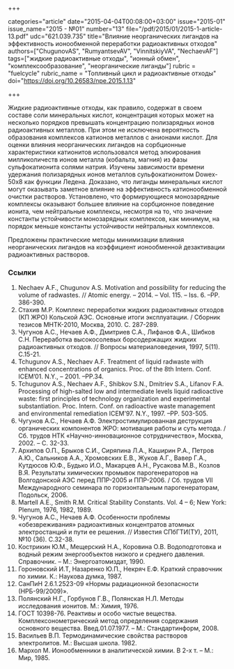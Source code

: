 +++

categories="article"
date="2015-04-04T00:08:00+03:00"
issue="2015-01"
issue_name="2015 - №01"
number="13"
file="/pdf/2015/01/2015-1-article-13.pdf"
udc="621.039.735"
title="Влияние неорганических лигандов на эффективность ионообменной переработки радиоактивных отходов"
authors=["ChugunovAS", "RumyantsevAV", "VinnitskiyVA", "NechaevAF"]
tags=["жидкие радиоактивные отходы", "ионный обмен", "комплексообразование", "неорганические лиганды"]
rubric = "fuelcycle"
rubric_name = "Топливный цикл и радиоактивные отходы"
doi="https://doi.org/10.26583/npe.2015.1.13"

+++

Жидкие радиоактивные отходы, как правило, содержат в своем составе соли минеральных кислот, концентрация которых может на несколько порядков превышать концентрацию полизарядных ионов радиоактивных металлов. При этом не исключена вероятность образования комплексов катионов металлов с анионами кислот. Для оценки влияния неорганических лигандов на сорбционные характеристики катионитов использовался метод элюирования милликоличеств ионов металла (кобальта, магния) из фазы сульфокатионита солями натрия. Изучены зависимости времени удержания полизарядных ионов металлов сульфокатионитом Dowex-50х8 как функции Ледена. Доказано, что лиганды минеральных кислот могут оказывать заметное влияние на эффективность катионообменной очистки растворов. Установлено, что формирующиеся монозарядные комплексы оказывают большее влияние на сорбционное поведение ионита, чем нейтральные комплексы, несмотря на то, что значение константы устойчивости монозарядных комплексов, как минимум, на порядок меньше константы устойчивости нейтральных комплексов.

Предложены практические методы минимизации влияния неорганических лигандов на коэффициент ионообменной дезактивации радиоактивных растворов.

### Ссылки

1. Nechaev A.F., Chugunov A.S. Motivation and possibility for reducing the volume of radwastes. // Atomic energy. – 2014. – Vol. 115. – Iss. 6. –PP. 386-390.
2. Стахив М.Р. Комплекс переработки жидких радиоактивных отходов (КП ЖРО) Кольской АЭС. Основные итоги эксплуатации. / Сборник тезисов МНТК-2010, Москва, 2010. С. 287-289.
3. Чугунов А.С., Нечаев А.Ф., Дмитриев С.А., Лифанов Ф.А., Шибков С.Н. Переработка высокосолевых борсодержащих жидких радиоактивных отходов. // Вопросы материаловедения, 1997, 5(11). С.15-21.
4. Tchugunov A.S., Nechaev A.F. Treatment of liquid radwaste with enhanced concentrations of organics. Proc. of the 8th Intern. Conf. ICEM’01. N.Y., – 2001. –PP.34.
5. Tchugunov A.S., Nechaev A.F., Shibkov S.N., Dmitriev S.A., Lifanov F.A. Processing of high-salted low and intermediate levels liquid radioactive waste: first principles of technology organization and experimental substantiation. Proc. Intern. Conf. on radioactive waste management and environmental remediation ICEM’97. N.Y., 1997. –PP. 503-505.
6. Чугунов А.С., Нечаев А.Ф. Электростимулированная деструкция органических компонентов ЖРО: мотивация работы и суть метода. / Сб. трудов НТК «Научно-инновационное сотрудничество», Москва, 2002. – С. 32-33.
7. Архипов О.П., Брыков С.И., Сиряпина Л.А., Каширин Р.А., Петров А.Ю., Сальников А.А., Хромовских Е.В., Жуков А.Г., Вавер Г.А., Кутдюсов Ю.Ф., Будько И.О., Макарцев А.Н., Русакова М.В., Козлов В.Я. Результаты химических промывок парогенераторов на Волгодонской АЭС перед ППР-2005 и ППР-2006. / Сб. трудов VII Международного семинара по горизонтальным парогенераторам, Подольск, 2006.
8. Martell A.E., Smith R.M. Critical Stability Constants. Vol. 4 – 6; New York: Plenum, 1976, 1982, 1989.
9. Чугунов А.С., Нечаев А.Ф. Особенности проблемы «обезвреживания» радиоактивных концентратов атомных электростанций и пути ее решения. // Известия СПбГТИ(ТУ), 2011, №10 (36). С.32-38.
10. Кострикин Ю.М., Мещерский Н.А., Коровина О.В. Водоподготовка и водный режим энергообъектов низкого и среднего давления. Справочник. – М.: Энергоатомиздат, 1990.
11. Гороновский И.Т, Назаренко Ю.П., Некряч Е.Ф. Краткий справочник по химии. К.: Наукова думка, 1987.
12. СанПиН 2.6.1.2523-09 «Нормы радиационной безопасности (НРБ-99/2009)».
13. Полянский Н.Г., Горбунов Г.В., Полянская Н.Л. Методы исследования ионитов. М.: Химия, 1976.
14. ГОСТ 10398-76. Реактивы и особо чистые вещества. Комплексонометрический метод определения содержания основного вещества. Введ.01.07.1977. – М.: Стандартинформ, 2008.
15. Васильев В.П. Термодинамические свойства растворов электролитов. М.: Высшая школа. 1982.
16. Мархол М. Ионообменники в аналитической химии. В 2-х т. – М.: Мир, 1985.